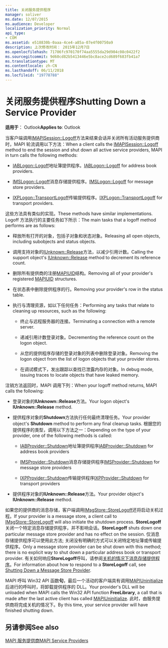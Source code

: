 ```yaml
---
title: 关闭服务提供程序
manager: soliver
ms.date: 12/07/2015
ms.audience: Developer
localization_priority: Normal
api_type:
- COM
ms.assetid: e518830b-0aaa-4ce4-a85a-07e4f00750a9
description: 上次修改时间： 2015年12月7日
ms.openlocfilehash: 71706fc970170f74aa5555da29d904c08c0422f2
ms.sourcegitcommit: 9d60cd82b5413446e5bc8ace2cd689f683fb41a7
ms.translationtype: MT
ms.contentlocale: zh-CN
ms.lasthandoff: 06/11/2018
ms.locfileid: "19778788"
---
```

# <a name="shutting-down-a-service-provider"></a><span data-ttu-id="31b0f-103">关闭服务提供程序</span><span class="sxs-lookup"><span data-stu-id="31b0f-103">Shutting Down a Service Provider</span></span>

 
  
<span data-ttu-id="31b0f-104">**适用于**： Outlook</span><span class="sxs-lookup"><span data-stu-id="31b0f-104">**Applies to**: Outlook</span></span> 
  
<span data-ttu-id="31b0f-105">当客户端调用[IMAPISession::Logoff](imapisession-logoff.md)方法来结束会话并关闭所有活动服务提供商时，MAPI 轮流调用以下方法：</span><span class="sxs-lookup"><span data-stu-id="31b0f-105">When a client calls the [IMAPISession::Logoff](imapisession-logoff.md) method to end the session and shut down all active service providers, MAPI in turn calls the following methods:</span></span> 
  
- <span data-ttu-id="31b0f-106">[IABLogon::Logoff](iablogon-logoff.md)地址簿提供程序。</span><span class="sxs-lookup"><span data-stu-id="31b0f-106">[IABLogon::Logoff](iablogon-logoff.md) for address book providers.</span></span> 
    
- <span data-ttu-id="31b0f-107">[IMSLogon::Logoff](imslogon-logoff.md)消息存储提供程序。</span><span class="sxs-lookup"><span data-stu-id="31b0f-107">[IMSLogon::Logoff](imslogon-logoff.md) for message store providers.</span></span> 
    
- <span data-ttu-id="31b0f-108">[IXPLogon::TransportLogoff](ixplogon-transportlogoff.md)传输提供程序。</span><span class="sxs-lookup"><span data-stu-id="31b0f-108">[IXPLogon::TransportLogoff](ixplogon-transportlogoff.md) for transport providers.</span></span> 
    
<span data-ttu-id="31b0f-109">这些方法具有类似的实现。</span><span class="sxs-lookup"><span data-stu-id="31b0f-109">These methods have similar implementations.</span></span> <span data-ttu-id="31b0f-110">Logoff 方法执行的主要任务如下所示：</span><span class="sxs-lookup"><span data-stu-id="31b0f-110">The main tasks that a logoff method performs are as follows:</span></span>
  
- <span data-ttu-id="31b0f-111">释放所有打开的对象，包括子对象和状态对象。</span><span class="sxs-lookup"><span data-stu-id="31b0f-111">Releasing all open objects, including subobjects and status objects.</span></span>
    
- <span data-ttu-id="31b0f-112">调用支持对象的[IUnknown::Release](http://msdn.microsoft.com/library/4b494c6f-f0ee-4c35-ae45-ed956f40dc7a%28Office.15%29.aspx)方法，以减少引用计数。</span><span class="sxs-lookup"><span data-stu-id="31b0f-112">Calling the support object's [IUnknown::Release](http://msdn.microsoft.com/library/4b494c6f-f0ee-4c35-ae45-ed956f40dc7a%28Office.15%29.aspx) method to decrement its reference count.</span></span> 
    
- <span data-ttu-id="31b0f-113">删除所有提供商的注册[MAPIUID](mapiuid.md)结构。</span><span class="sxs-lookup"><span data-stu-id="31b0f-113">Removing all of your provider's registered [MAPIUID](mapiuid.md) structures.</span></span> 
    
- <span data-ttu-id="31b0f-114">在状态表中删除提供程序的行。</span><span class="sxs-lookup"><span data-stu-id="31b0f-114">Removing your provider's row in the status table.</span></span>
    
- <span data-ttu-id="31b0f-115">执行与清理资源，如以下任何任务：</span><span class="sxs-lookup"><span data-stu-id="31b0f-115">Performing any tasks that relate to cleaning up resources, such as the following:</span></span>
    
  - <span data-ttu-id="31b0f-116">终止与远程服务器的连接。</span><span class="sxs-lookup"><span data-stu-id="31b0f-116">Terminating a connection with a remote server.</span></span>
    
  - <span data-ttu-id="31b0f-117">递减引用计数登录对象。</span><span class="sxs-lookup"><span data-stu-id="31b0f-117">Decrementing the reference count on the logon object.</span></span>
    
  - <span data-ttu-id="31b0f-118">从您的提供程序存储的登录对象的列表中删除登录对象。</span><span class="sxs-lookup"><span data-stu-id="31b0f-118">Removing the logon object from the list of logon objects that your provider stores.</span></span>
    
  - <span data-ttu-id="31b0f-119">在调试模式下，发出跟踪以查找已泄露内存的对象。</span><span class="sxs-lookup"><span data-stu-id="31b0f-119">In debug mode, issuing traces to locate objects that have leaked memory.</span></span>
    
<span data-ttu-id="31b0f-120">注销方法返回时，MAPI 调用下列：</span><span class="sxs-lookup"><span data-stu-id="31b0f-120">When your logoff method returns, MAPI calls the following:</span></span>
  
- <span data-ttu-id="31b0f-121">登录对象的**IUnknown::Release**方法。</span><span class="sxs-lookup"><span data-stu-id="31b0f-121">Your logon object's **IUnknown::Release** method.</span></span> 
    
- <span data-ttu-id="31b0f-122">提供程序对象的**Shutdown**方法执行任何最终清理任务。</span><span class="sxs-lookup"><span data-stu-id="31b0f-122">Your provider object's **Shutdown** method to perform any final cleanup tasks.</span></span> <span data-ttu-id="31b0f-123">根据您的提供程序的类型，调用以下方法之一：</span><span class="sxs-lookup"><span data-stu-id="31b0f-123">Depending on the type of your provider, one of the following methods is called:</span></span> 
    
  - <span data-ttu-id="31b0f-124">[IABProvider::Shutdown](iabprovider-shutdown.md)地址簿提供程序</span><span class="sxs-lookup"><span data-stu-id="31b0f-124">[IABProvider::Shutdown](iabprovider-shutdown.md) for address book providers</span></span> 
    
  - <span data-ttu-id="31b0f-125">[IMSProvider::Shutdown](imsprovider-shutdown.md)消息存储提供程序</span><span class="sxs-lookup"><span data-stu-id="31b0f-125">[IMSProvider::Shutdown](imsprovider-shutdown.md) for message store providers</span></span> 
    
  - <span data-ttu-id="31b0f-126">[IXPProvider::Shutdown](ixpprovider-shutdown.md)传输提供程序</span><span class="sxs-lookup"><span data-stu-id="31b0f-126">[IXPProvider::Shutdown](ixpprovider-shutdown.md) for transport providers</span></span> 
    
- <span data-ttu-id="31b0f-127">提供程序对象的**IUnknown::Release**方法。</span><span class="sxs-lookup"><span data-stu-id="31b0f-127">Your provider object's **IUnknown::Release** method.</span></span> 
    
<span data-ttu-id="31b0f-128">如果您的提供商的消息存储，客户端调用[IMsgStore::StoreLogoff](imsgstore-storelogoff.md)还将启动关机过程。</span><span class="sxs-lookup"><span data-stu-id="31b0f-128">If your provider is a message store, a client call to [IMsgStore::StoreLogoff](imsgstore-storelogoff.md) will also initiate the shutdown process.</span></span> <span data-ttu-id="31b0f-129">**StoreLogoff**关闭一个特定消息存储提供程序，并不影响会话。</span><span class="sxs-lookup"><span data-stu-id="31b0f-129">**StoreLogoff** shuts down one particular message store provider and has no effect on the session.</span></span> <span data-ttu-id="31b0f-130">仅消息存储提供程序可以使用此方法; 关闭没有明确的方式可以关闭特定地址簿或传输提供程序。</span><span class="sxs-lookup"><span data-stu-id="31b0f-130">Only a message store provider can be shut down with this method; there is no explicit way to shut down a particular address book or transport provider.</span></span> <span data-ttu-id="31b0f-131">有关如何响应**StoreLogoff**呼叫，请参阅[关机的情况下消息存储提供程序](shutting-down-a-message-store-provider.md)。</span><span class="sxs-lookup"><span data-stu-id="31b0f-131">For information about how to respond to a **StoreLogoff** call, see [Shutting Down a Message Store Provider](shutting-down-a-message-store-provider.md).</span></span>
  
<span data-ttu-id="31b0f-132">MAPI 呼叫 Win32 API 函数**句**，最后一个活动的客户端具有调用[MAPIUninitialize](mapiuninitialize.md)后进行的呼叫时，将卸载提供程序的 DLL。</span><span class="sxs-lookup"><span data-stu-id="31b0f-132">Your provider's DLL will be unloaded when MAPI calls the Win32 API function **FreeLibrary**, a call that is made after the last active client has called [MAPIUninitialize](mapiuninitialize.md).</span></span> <span data-ttu-id="31b0f-133">此时，由服务提供商将完成关机的情况下。</span><span class="sxs-lookup"><span data-stu-id="31b0f-133">By this time, your service provider will have finished shutting down.</span></span> 
  
## <a name="see-also"></a><span data-ttu-id="31b0f-134">另请参阅</span><span class="sxs-lookup"><span data-stu-id="31b0f-134">See also</span></span>



[<span data-ttu-id="31b0f-135">MAPI 服务提供商</span><span class="sxs-lookup"><span data-stu-id="31b0f-135">MAPI Service Providers</span></span>](mapi-service-providers.md)

